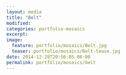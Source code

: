 ```yaml
---
layout: media
title: "Belt"
modified:
categories: portfolio-mosaics
excerpt:
image:
  feature: portfolio/mosaics/Belt.jpg
  teaser: portfolio/mosaics/Belt-tease.jpg
date: 2014-12-28T20:56:05-06:00
permalink: portfolio/mosaics/belt
---
```


